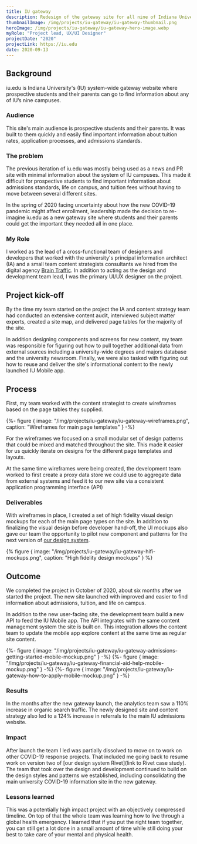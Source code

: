 ```yaml
---
title: IU gateway
description: Redesign of the gateway site for all nine of Indiana University’s campuses
thumbnailImage: /img/projects/iu-gateway/iu-gateway-thumbnail.png
heroImage: /img/projects/iu-gateway/iu-gateway-hero-image.webp
myRole: "Project lead, UX/UI Designer"
projectDate: "2020"
projectLink: https://iu.edu
date: 2020-09-13
---
```

## Background

iu.edu is Indiana University's (IU) system-wide gateway website where prospective students and their parents can go to find information about any of IU’s nine campuses.

### Audience

This site's main audience is prospective students and their parents. It was built to them quickly and easily find important information about tuition rates, application processes, and admissions standards.

### The problem

The previous iteration of iu.edu was mostly being used as a news and PR site with minimal information about the system of IU campuses. This made it difficult for prospective students to find important information about admissions standards, life on campus, and tuition fees without having to move between several different sites.

In the spring of 2020 facing uncertainty about how the new COVID-19 pandemic might affect enrollment, leadership made the decision to re-imagine iu.edu as a new gateway site where students and their parents could get the important they needed all in one place.

### My Role

I worked as the lead of a cross-functional team of designers and developers that worked with the university's principal information architect (IA) and a small team content strategists consultants we hired from the digital agency [Brain Traffic](https://www.braintraffic.com/). In addition to acting as the design and development team lead, I was the primary UI/UX designer on the project.

## Project kick-off

By the time my team started on the project the IA and content strategy team had conducted an extensive content audit, interviewed subject matter experts, created a site map, and delivered page tables for the majority of the site.

In addition designing components and screens for new content, my team was responsible for figuring out how to pull together additional data from external sources including a university-wide degrees and majors database and the university newsroom. Finally, we were also tasked with figuring out how to reuse and deliver the site's informational content to the newly launched IU Mobile app.

## Process

First, my team worked with the content strategist to create wireframes based on the page tables they supplied.

<div class="article-layout__hero">
  <div class="container">
    {%- figure {
      image: "/img/projects/iu-gateway/iu-gateway-wireframes.png",
      caption: "Wireframes for main page templates"
    } -%}
  </div>
</div>

For the wireframes we focused on a small modular set of design patterns that could be mixed and matched throughout the site. This made it easier for us quickly iterate on designs for the different page templates and layouts.

At the same time wireframes were being created, the development team worked to first create a proxy data store we could use to aggregate data from external systems and feed it to our new site via a consistent application programming interface (API)

### Deliverables

With wireframes in place, I created a set of high fidelity visual design mockups for each of the main page types on the site. In addition to finalizing the visual design before developer hand-off, the UI mockups also gave our team the opportunity to pilot new component and patterns for the next version of [our design system](https://rivet.iu.edu).

{% figure {
  image: "/img/projects/iu-gateway/iu-gateway-hifi-mockups.png",
  caption: "High fidelity design mockups"
} %}

## Outcome

We completed the project in October of 2020, about six months after we started the project. The new site launched with improved and easier to find information about admissions, tuition, and life on campus.

In addition to the new user-facing site, the development team build a new API to feed the IU Mobile app. The API integrates with the same content management system the site is built on. This integration allows the content team to update the mobile app explore content at the same time as regular site content.

<div class="article-layout__hero">
  <div class="feature">
    {%- figure {
      image: "/img/projects/iu-gateway/iu-gateway-admissions-getting-started-mobile-mockup.png"
    } -%}
    {%- figure {
      image: "/img/projects/iu-gateway/iu-gateway-financial-aid-help-mobile-mockup.png"
    } -%}
    {%- figure {
      image: "/img/projects/iu-gateway/iu-gateway-how-to-apply-mobile-mockup.png"
    } -%}
  </div>
</div>

### Results

In the months after the new gateway launch, the analytics team saw a 110% increase in organic search traffic. The newly designed site and content strategy also led to a 124% increase in referrals to the main IU admissions website.

### Impact

After launch the team I led was partially dissolved to move on to work on other COVID-19 response projects. That included me going back to resume work on version two of [our design system Rivet](link to Rivet case study). The team that took over the design and development continued to build on the design styles and patterns we established, including consolidating the main university COVID-19 information site in the new gateway.

### Lessons learned

This was a potentially high impact project with an objectively compressed timeline. On top of that the whole team was learning how to live through a global health emergency. I learned that if you put the right team together, you can still get a lot done in a small amount of time while still doing your best to take care of your mental and physical health.
